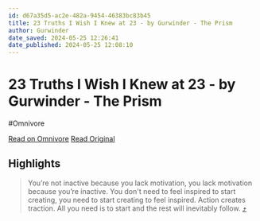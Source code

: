 ```yaml
---
id: d67a35d5-ac2e-482a-9454-46383bc83b45
title: 23 Truths I Wish I Knew at 23 - by Gurwinder - The Prism
author: Gurwinder
date_saved: 2024-05-25 12:26:41
date_published: 2024-05-25 12:08:10
---
```


# 23 Truths I Wish I Knew at 23 - by Gurwinder - The Prism
#Omnivore

[Read on Omnivore](https://omnivore.app/me/https-open-substack-com-pub-gurwinder-p-23-truths-i-wish-i-knew--18fb0935ca4)
[Read Original](https://www.gurwinder.blog/p/23-truths-i-wish-i-knew-at-23?r=e77za&triedRedirect=true)

## Highlights

> You’re not inactive because you lack motivation, you lack motivation because you’re inactive. You don't need to feel inspired to start creating, you need to start creating to feel inspired. Action creates traction. All you need is to start and the rest will inevitably follow. [⤴️](https://omnivore.app/me/https-open-substack-com-pub-gurwinder-p-23-truths-i-wish-i-knew--18fb0935ca4#9dc44823-1531-46f1-924d-b5204c27ab6c) 

